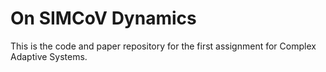 # On SIMCoV Dynamics

This is the code and paper repository for the first assignment for Complex Adaptive Systems.
